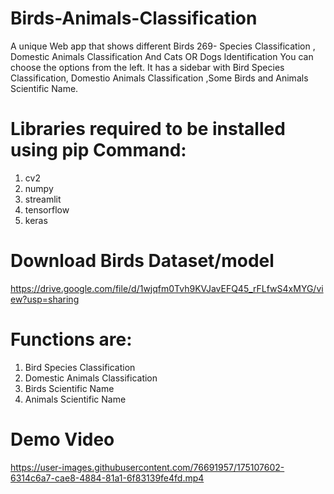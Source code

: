 # Birds-Animals-Classification
A unique Web app that shows different Birds 269- Species Classification , Domestic Animals Classification And Cats OR Dogs Identification You can choose the options from the left. It has a sidebar with Bird Species Classification, Domestio Animals Classification ,Some Birds and Animals Scientific Name.

# Libraries required to be installed using pip Command:
1. cv2
2. numpy
3. streamlit
4. tensorflow
5. keras

# Download Birds Dataset/model

  https://drive.google.com/file/d/1wjqfm0Tvh9KVJavEFQ45_rFLfwS4xMYG/view?usp=sharing

# Functions are:

1. Bird Species Classification
2. Domestic Animals Classification
3. Birds Scientific Name
4. Animals Scientific Name

# Demo Video
  
   https://user-images.githubusercontent.com/76691957/175107602-6314c6a7-cae8-4884-81a1-6f83139fe4fd.mp4




  
